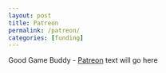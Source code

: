 ```yaml
---
layout: post
title: Patreon
permalink: /patreon/
categories: [funding]
---
```


Good Game Buddy - [Patreon](https://patreon.com/goodgamebuddy) text will go here 
